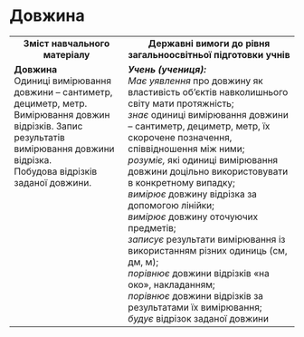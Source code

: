# Довжина
<table>
  <tr>
    <td width="40%" align="center"><b>Зміст навчального матеріалу<b></td>
    <td width="60%" align="center"><b>Державні вимоги до рівня загальноосвітньої підготовки учнів</b></td>
  </tr>
  <tr>
    <td width="40%" style="vertical-align:top !important;"><b>Довжина</b><br>
Одиниці вимірювання довжини –  сантиметр, дециметр, метр.<br>
Вимірювання довжин відрізків. Запис результатів вимірювання довжини відрізка.<br>
Побудова відрізків заданої довжини.<br></td>
    <td width="60%" style="vertical-align:top !important;"><i><b>Учень (учениця):</b></i><br>
<i>Має уявлення</i>  про довжину як властивість об’єктів навколишнього світу мати протяжність;<br>
<i>знає</i> одиниці вимірювання довжини –  сантиметр, дециметр, метр, їх скорочене позначення, співвідношення між ними;<br>
<i>розуміє,</i> які одиниці вимірювання довжини доцільно використовувати в конкретному випадку;<br>
<i>вимірює</i> довжину відрізка за допомогою лінійки;<br>
<i>вимірює</i> довжину оточуючих предметів;<br>
<i>записує</i> результати вимірювання із використанням різних одиниць (см, дм, м);<br>
<i>порівнює</i> довжини відрізків «на око», накладанням;<br>
<i>порівнює</i> довжини відрізків за результатами їх вимірювання;<br>
<i>будує</i> відрізок заданої довжини<br></td>
  </tr>
</table>
